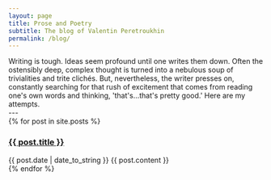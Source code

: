 ```yaml
---
layout: page
title: Prose and Poetry
subtitle: The blog of Valentin Peretroukhin
permalink: /blog/
---
```


<div class="pretty-links">

<div class="lead lead-about">Writing is tough. Ideas seem profound until one writes them down. Often the ostensibly deep, complex thought is turned into a nebulous soup of trivialities and trite clichés. But, nevertheless, the writer presses on, constantly searching for that rush of excitement that comes from reading one's own words and thinking, 'that's...that's pretty good.' Here are my attempts.
</div>
---

<div class="posts">
{% for post in site.posts %}
<div class="post">
<h3 class="post-title-list"> <a href="{{ post.url }}">{{ post.title }}</a></h3>
<span class="post-date">{{ post.date | date_to_string }}</span>
{{ post.content }}
</div>
{% endfor %}
</div>

</div>


